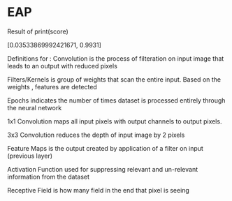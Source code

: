 # EAP
Result of print(score)

[0.03533869992421671, 0.9931]


Definitions for :
Convolution is the process of filteration on input image that leads to an output with reduced pixels

Filters/Kernels is group of weights that scan the entire input. Based on the weights , features are detected

Epochs indicates the number of times dataset is processed entirely through the neural network

1x1 Convolution maps all input pixels with output channels to output pixels. 

3x3 Convolution reduces the depth of input image by 2 pixels

Feature Maps is the output created by application of a filter on input (previous layer)

Activation Function used for suppressing relevant and un-relevant information from the dataset

Receptive Field is how many field in the end that pixel is seeing

